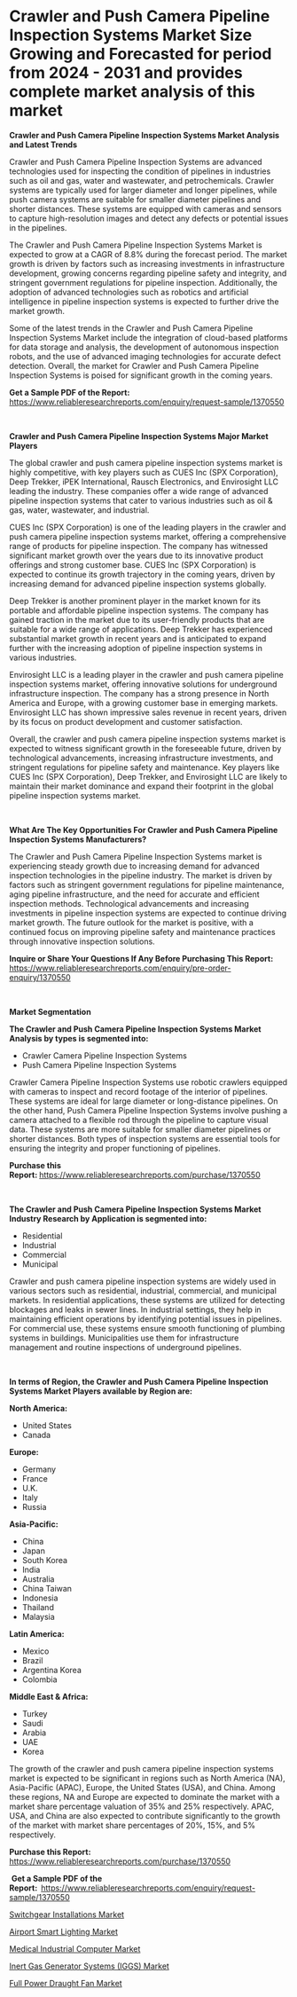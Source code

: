 <p><h1>Crawler and Push Camera Pipeline Inspection Systems Market Size Growing and Forecasted for period from 2024 - 2031 and provides complete market analysis of this market</h1></p><p><strong>Crawler and Push Camera Pipeline Inspection Systems Market Analysis and Latest Trends</strong></p>
<p><p>Crawler and Push Camera Pipeline Inspection Systems are advanced technologies used for inspecting the condition of pipelines in industries such as oil and gas, water and wastewater, and petrochemicals. Crawler systems are typically used for larger diameter and longer pipelines, while push camera systems are suitable for smaller diameter pipelines and shorter distances. These systems are equipped with cameras and sensors to capture high-resolution images and detect any defects or potential issues in the pipelines.</p><p>The Crawler and Push Camera Pipeline Inspection Systems Market is expected to grow at a CAGR of 8.8% during the forecast period. The market growth is driven by factors such as increasing investments in infrastructure development, growing concerns regarding pipeline safety and integrity, and stringent government regulations for pipeline inspection. Additionally, the adoption of advanced technologies such as robotics and artificial intelligence in pipeline inspection systems is expected to further drive the market growth.</p><p>Some of the latest trends in the Crawler and Push Camera Pipeline Inspection Systems Market include the integration of cloud-based platforms for data storage and analysis, the development of autonomous inspection robots, and the use of advanced imaging technologies for accurate defect detection. Overall, the market for Crawler and Push Camera Pipeline Inspection Systems is poised for significant growth in the coming years.</p></p>
<p><strong>Get a Sample PDF of the Report:&nbsp;</strong> <a href="https://www.reliableresearchreports.com/enquiry/request-sample/1370550">https://www.reliableresearchreports.com/enquiry/request-sample/1370550</a></p>
<p>&nbsp;</p>
<p><strong>Crawler and Push Camera Pipeline Inspection Systems Major Market Players</strong></p>
<p><p>The global crawler and push camera pipeline inspection systems market is highly competitive, with key players such as CUES Inc (SPX Corporation), Deep Trekker, iPEK International, Rausch Electronics, and Envirosight LLC leading the industry. These companies offer a wide range of advanced pipeline inspection systems that cater to various industries such as oil & gas, water, wastewater, and industrial.</p><p>CUES Inc (SPX Corporation) is one of the leading players in the crawler and push camera pipeline inspection systems market, offering a comprehensive range of products for pipeline inspection. The company has witnessed significant market growth over the years due to its innovative product offerings and strong customer base. CUES Inc (SPX Corporation) is expected to continue its growth trajectory in the coming years, driven by increasing demand for advanced pipeline inspection systems globally.</p><p>Deep Trekker is another prominent player in the market known for its portable and affordable pipeline inspection systems. The company has gained traction in the market due to its user-friendly products that are suitable for a wide range of applications. Deep Trekker has experienced substantial market growth in recent years and is anticipated to expand further with the increasing adoption of pipeline inspection systems in various industries.</p><p>Envirosight LLC is a leading player in the crawler and push camera pipeline inspection systems market, offering innovative solutions for underground infrastructure inspection. The company has a strong presence in North America and Europe, with a growing customer base in emerging markets. Envirosight LLC has shown impressive sales revenue in recent years, driven by its focus on product development and customer satisfaction.</p><p>Overall, the crawler and push camera pipeline inspection systems market is expected to witness significant growth in the foreseeable future, driven by technological advancements, increasing infrastructure investments, and stringent regulations for pipeline safety and maintenance. Key players like CUES Inc (SPX Corporation), Deep Trekker, and Envirosight LLC are likely to maintain their market dominance and expand their footprint in the global pipeline inspection systems market.</p></p>
<p>&nbsp;</p>
<p><strong>What Are The Key Opportunities For Crawler and Push Camera Pipeline Inspection Systems Manufacturers?</strong></p>
<p><p>The Crawler and Push Camera Pipeline Inspection Systems market is experiencing steady growth due to increasing demand for advanced inspection technologies in the pipeline industry. The market is driven by factors such as stringent government regulations for pipeline maintenance, aging pipeline infrastructure, and the need for accurate and efficient inspection methods. Technological advancements and increasing investments in pipeline inspection systems are expected to continue driving market growth. The future outlook for the market is positive, with a continued focus on improving pipeline safety and maintenance practices through innovative inspection solutions.</p></p>
<p><strong>Inquire or Share Your Questions If Any Before Purchasing This Report:</strong> <a href="https://www.reliableresearchreports.com/enquiry/pre-order-enquiry/1370550">https://www.reliableresearchreports.com/enquiry/pre-order-enquiry/1370550</a></p>
<p>&nbsp;</p>
<p><strong>Market Segmentation</strong></p>
<p><strong>The Crawler and Push Camera Pipeline Inspection Systems Market Analysis by types is segmented into:</strong></p>
<p><ul><li>Crawler Camera Pipeline Inspection Systems</li><li>Push Camera Pipeline Inspection Systems</li></ul></p>
<p><p>Crawler Camera Pipeline Inspection Systems use robotic crawlers equipped with cameras to inspect and record footage of the interior of pipelines. These systems are ideal for large diameter or long-distance pipelines. On the other hand, Push Camera Pipeline Inspection Systems involve pushing a camera attached to a flexible rod through the pipeline to capture visual data. These systems are more suitable for smaller diameter pipelines or shorter distances. Both types of inspection systems are essential tools for ensuring the integrity and proper functioning of pipelines.</p></p>
<p><strong>Purchase this Report:&nbsp;</strong><a href="https://www.reliableresearchreports.com/purchase/1370550">https://www.reliableresearchreports.com/purchase/1370550</a></p>
<p>&nbsp;</p>
<p><strong>The Crawler and Push Camera Pipeline Inspection Systems Market Industry Research by Application is segmented into:</strong></p>
<p><ul><li>Residential</li><li>Industrial</li><li>Commercial</li><li>Municipal</li></ul></p>
<p><p>Crawler and push camera pipeline inspection systems are widely used in various sectors such as residential, industrial, commercial, and municipal markets. In residential applications, these systems are utilized for detecting blockages and leaks in sewer lines. In industrial settings, they help in maintaining efficient operations by identifying potential issues in pipelines. For commercial use, these systems ensure smooth functioning of plumbing systems in buildings. Municipalities use them for infrastructure management and routine inspections of underground pipelines.</p></p>
<p>&nbsp;</p>
<p><strong>In terms of Region, the Crawler and Push Camera Pipeline Inspection Systems Market Players available by Region are:</strong></p>
<p>
    <p> <strong> North America: </strong>
        <ul>
            <li>United States</li>
            <li>Canada</li>
        </ul>
        </p> 
    <p> <strong> Europe: </strong>
        <ul>
            <li>Germany</li>
            <li>France</li>
            <li>U.K.</li>
            <li>Italy</li>
            <li>Russia</li>
        </ul>
        </p> 
    <p> <strong> Asia-Pacific: </strong>
        <ul>
            <li>China</li>
            <li>Japan</li>
            <li>South Korea</li>
            <li>India</li>
            <li>Australia</li>
            <li>China Taiwan</li>
            <li>Indonesia</li>
            <li>Thailand</li>
            <li>Malaysia</li>
        </ul>
        </p> 
    <p> <strong> Latin America: </strong>
        <ul>
            <li>Mexico</li>
            <li>Brazil</li>
            <li>Argentina Korea</li>
            <li>Colombia</li>
        </ul>
        </p> 
    <p> <strong> Middle East & Africa: </strong>
        <ul>
            <li>Turkey</li>
            <li>Saudi</li>
            <li>Arabia</li>
            <li>UAE</li>
            <li>Korea</li>
        </ul>
    </p>
    </p>
<p><p>The growth of the crawler and push camera pipeline inspection systems market is expected to be significant in regions such as North America (NA), Asia-Pacific (APAC), Europe, the United States (USA), and China. Among these regions, NA and Europe are expected to dominate the market with a market share percentage valuation of 35% and 25% respectively. APAC, USA, and China are also expected to contribute significantly to the growth of the market with market share percentages of 20%, 15%, and 5% respectively.</p></p>
<p><strong>Purchase this Report: </strong><a href="https://www.reliableresearchreports.com/purchase/1370550">https://www.reliableresearchreports.com/purchase/1370550</a></p>
<p>&nbsp;<strong>Get a Sample PDF of the Report:&nbsp;&nbsp;</strong><a href="https://www.reliableresearchreports.com/enquiry/request-sample/1370550">https://www.reliableresearchreports.com/enquiry/request-sample/1370550</a></p>
<p><strong></strong></p>
<p><p><a href="https://medium.com/@williebarrett2023/switchgear-installations-market-analysis-and-sze-forecasted-for-period-from-2024-to-2031-659f6918b2a8">Switchgear Installations Market</a></p><p><a href="https://medium.com/@williebarrett2023/airport-smart-lighting-market-size-cagr-trends-2024-2030-fc4856586ca4">Airport Smart Lighting Market</a></p><p><a href="https://medium.com/@williebarrett2023/medical-industrial-computer-market-insights-into-market-cagr-market-trends-and-growth-strategies-7a62145df1a2">Medical Industrial Computer Market</a></p><p><a href="https://medium.com/@williebarrett2023/inert-gas-generator-systems-iggs-market-report-reveals-the-latest-trends-and-growth-opportunities-730a1a9ed15f">Inert Gas Generator Systems (IGGS) Market</a></p><p><a href="https://medium.com/@williebarrett2023/full-power-draught-fan-market-report-reveals-the-latest-trends-and-growth-opportunities-of-this-6cf78c9fc532">Full Power Draught Fan Market</a></p></p>